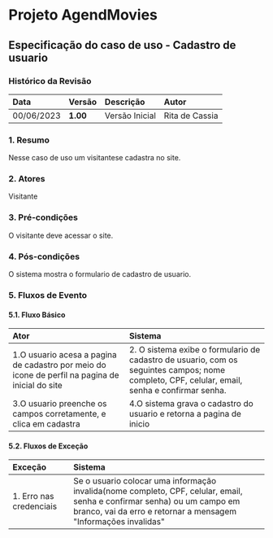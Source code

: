# Projeto AgendMovies

## Especificação do caso de uso - Cadastro de usuario

### Histórico da Revisão 

|  Data  | Versão | Descrição | Autor |
|:-------|:-------|:----------|:------|
| 00/06/2023 | **1.00** | Versão Inicial  | Rita de Cassia |

### 1. Resumo 

Nesse caso de uso um visitantese cadastra no site.

### 2. Atores 

Visitante

### 3. Pré-condições

O visitante deve acessar o site.

### 4. Pós-condições

O sistema mostra o formulario de cadastro de usuario.

### 5. Fluxos de Evento

#### 5.1. Fluxo Básico

| Ator   | Sistema |
|:-------|:--------|
| 1.O usuario acesa a pagina de cadastro por meio do icone de perfil na pagina de inicial do site | 2. O sistema exibe o formulario de cadastro de usuario, com os seguintes campos; nome completo, CPF, celular, email, senha e confirmar senha.  |
| 3.O usuario preenche os campos corretamente, e clica em cadastra | 4.O sistema grava o cadastro do usuario e retorna a pagina de inicio|


#### 5.2. Fluxos de Exceção

| Exceção | Sistema |
|:--------|:--------|
|1. Erro nas credenciais | Se o usuario colocar uma informação invalida(nome completo, CPF, celular, email, senha e confirmar senha) ou um campo em branco, vai da erro e retornar a mensagem "Informações invalidas"|
